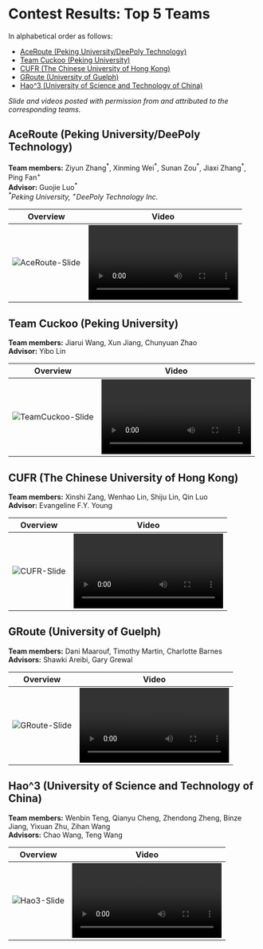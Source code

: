 # Contest Results: Top 5 Teams

In alphabetical order as follows:
* [AceRoute (Peking University/DeePoly Technology)](#aceroute-peking-universitydeepoly-technology)
* [Team Cuckoo (Peking University)](#team-cuckoo-peking-university)
* [CUFR (The Chinese University of Hong Kong)](#cufr-the-chinese-university-of-hong-kong)
* [GRoute (University of Guelph)](#groute-university-of-guelph)
* [Hao^3 (University of Science and Technology of China)](#hao3-university-of-science-and-technology-of-china)

*Slide and videos posted with permission from and attributed to the corresponding teams.*

## AceRoute (Peking University/DeePoly Technology)

**Team members:** Ziyun Zhang<sup>\*</sup>, Xinming Wei<sup>\*</sup>, Sunan Zou<sup>\*</sup>, Jiaxi Zhang<sup>\*</sup>, Ping Fan<sup>+</sup><br>
**Advisor:** Guojie Luo<sup>*</sup><br>
*<sup>\*</sup>Peking University, <sup>+</sup>DeePoly Technology Inc.*

| Overview | Video |
| - | - |
| ![AceRoute-Slide](https://github.com/Xilinx/fpga24_routing_contest/assets/90657806/9d7dc7b6-e31d-44df-8e30-90a3f1f19daa) | <video src="https://github.com/Xilinx/fpga24_routing_contest/assets/90657806/2f1e36da-80cd-4859-8ce8-2bfdaeb3075a#t=0.5" controls="controls" style="max-width: 662px;"/> |

## Team Cuckoo (Peking University)

**Team members:** Jiarui Wang, Xun Jiang, Chunyuan Zhao<br>
**Advisor:** Yibo Lin

| Overview | Video |
| - | - |
| ![TeamCuckoo-Slide](https://github.com/Xilinx/fpga24_routing_contest/assets/90657806/6483ab18-be08-4be3-ad46-8b69a5d13a55) | <video src="https://github.com/Xilinx/fpga24_routing_contest/assets/90657806/af84a46e-d73a-4b87-be18-9652621f6b5c" controls="controls" style="max-width: 662px;"/> |

## CUFR (The Chinese University of Hong Kong)

**Team members:** Xinshi Zang, Wenhao Lin, Shiju Lin, Qin Luo<br>
**Advisor:** Evangeline F.Y. Young

| Overview | Video |
| - | - |
| ![CUFR-Slide](https://github.com/Xilinx/fpga24_routing_contest/assets/90657806/9242ce96-6517-44c1-829f-f5c8f2d28339) | <video src="https://github.com/Xilinx/fpga24_routing_contest/assets/90657806/780a30df-b7cc-483d-9bfb-f2f354b4d5d1#t=0.5" controls="controls" style="max-width: 662px;"/> |

## GRoute (University of Guelph)

**Team members:** Dani Maarouf, Timothy Martin, Charlotte Barnes<br>
**Advisors:** Shawki Areibi, Gary Grewal

| Overview | Video |
| - | - |
| ![GRoute-Slide](https://github.com/Xilinx/fpga24_routing_contest/assets/90657806/5b279fc6-6c58-43f1-9b51-a0aef72dcf86) | <video src="https://github.com/Xilinx/fpga24_routing_contest/assets/90657806/edbcbd5a-f86b-47fe-ae58-a10c05b15e8a#t=0.5" controls="controls" style="max-width: 662px;"/> |

## Hao^3 (University of Science and Technology of China)

**Team members:** Wenbin Teng, Qianyu Cheng, Zhendong Zheng, Binze Jiang, Yixuan Zhu, Zihan Wang<br>
**Advisors:** Chao Wang, Teng Wang

| Overview | Video |
| - | - |
| ![Hao3-Slide](https://github.com/Xilinx/fpga24_routing_contest/assets/90657806/14b148e3-55a4-48e8-a0ee-88f19498b253) | <video src="https://github.com/Xilinx/fpga24_routing_contest/assets/90657806/00418fb1-2bdc-4a8b-93d0-125f8726ec00" controls="controls" style="max-width: 662px;"/> |
